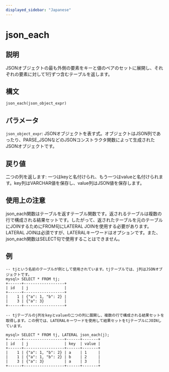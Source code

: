```yaml
---
displayed_sidebar: "Japanese"
---
```


# json_each

## 説明

JSONオブジェクトの最も外側の要素をキーと値のペアのセットに展開し、それぞれの要素に対して1行ずつ含むテーブルを返します。

## 構文

```Haskell
json_each(json_object_expr)
```

## パラメータ

`json_object_expr`: JSONオブジェクトを表す式。オブジェクトはJSON列であったり、PARSE_JSONなどのJSONコンストラクタ関数によって生成されたJSONオブジェクトです。

## 戻り値

二つの列を返します: 一つはkeyと名付けられ、もう一つはvalueと名付けられます。key列はVARCHAR値を保存し、value列はJSON値を保存します。

## 使用上の注意

json_each関数はテーブルを返すテーブル関数です。返されるテーブルは複数の行で構成される結果セットです。したがって、返されたテーブルを元のテーブルにJOINするためにFROM句にLATERAL JOINを使用する必要があります。LATERAL JOINは必須ですが、LATERALキーワードはオプションです。また、json_each関数はSELECT句で使用することはできません。

## 例

```plaintext
-- tjという名前のテーブルが例として使用されています。tjテーブルでは、j列はJSONオブジェクトです。
mysql> SELECT * FROM tj;
+------+------------------+
| id   | j                |
+------+------------------+
|    1 | {"a": 1, "b": 2} |
|    3 | {"a": 3}         |
+------+------------------+

-- tjテーブルのj列をkeyとvalueの二つの列に展開し、複数の行で構成される結果セットを取得します。この例では、LATERALキーワードを使用して結果セットをtjテーブルにJOINしています。

mysql> SELECT * FROM tj, LATERAL json_each(j);
+------+------------------+------+-------+
| id   | j                | key  | value |
+------+------------------+------+-------+
|    1 | {"a": 1, "b": 2} | a    | 1     |
|    1 | {"a": 1, "b": 2} | b    | 2     |
|    3 | {"a": 3}         | a    | 3     |
+------+------------------+------+-------+
```